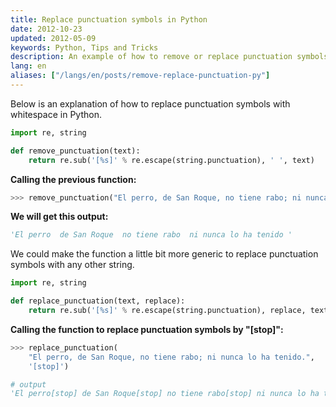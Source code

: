 ```yaml
---
title: Replace punctuation symbols in Python
date: 2012-10-23
updated: 2012-05-09
keywords: Python, Tips and Tricks
description: An example of how to remove or replace punctuation symbols of a Python string
lang: en
aliases: ["/langs/en/posts/remove-replace-punctuation-py"]
---
```


Below is an explanation of how to replace punctuation symbols with whitespace in Python.

```python
import re, string

def remove_punctuation(text):
    return re.sub('[%s]' % re.escape(string.punctuation), ' ', text)
```

**Calling the previous function:**

```python
>>> remove_punctuation("El perro, de San Roque, no tiene rabo; ni nunca lo ha tenido.")
```

**We will get this output:**

```python
'El perro  de San Roque  no tiene rabo  ni nunca lo ha tenido '
```

We could make the function a little bit more generic to replace punctuation symbols with any other string.

```python
import re, string

def replace_punctuation(text, replace):
    return re.sub('[%s]' % re.escape(string.punctuation), replace, text)
```

**Calling the function to replace punctuation symbols by "[stop]":**

```python
>>> replace_punctuation(
    "El perro, de San Roque, no tiene rabo; ni nunca lo ha tenido.",
    '[stop]')

# output
'El perro[stop] de San Roque[stop] no tiene rabo[stop] ni nunca lo ha tenido[stop]'
```
